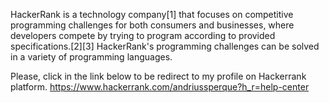 HackerRank is a technology company[1] that focuses on competitive programming challenges for both consumers and businesses, where developers compete by trying to program according to provided specifications.[2][3] HackerRank's programming challenges can be solved in a variety of programming languages.

Please, click in the link below to be redirect to my profile on Hackerrank platform.
https://www.hackerrank.com/andriussperque?h_r=help-center
